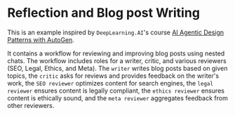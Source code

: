 # Reflection and Blog post Writing

This is an example inspired by `DeepLearning.AI`'s course [AI Agentic Design Patterns with AutoGen](https://www.deeplearning.ai/short-courses/ai-agentic-design-patterns-with-autogen/).

It contains a workflow for reviewing and improving blog posts using nested chats. The workflow includes roles for a writer, critic, and various reviewers (SEO, Legal, Ethics, and Meta). The `writer` writes blog posts based on given topics, the `critic` asks for reviews and provides feedback on the writer's work, the `SEO reviewer` optimizes content for search engines, the `legal reviewer` ensures content is legally compliant, the `ethics reviewer` ensures content is ethically sound, and the `meta reviewer` aggregates feedback from other reviewers.
